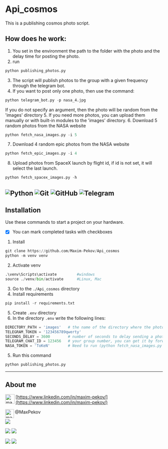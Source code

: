 # Api_cosmos

This is a publishing cosmos photo script.

## How does he work:

1. You set in the environment the path to the folder with the photo and the delay time for posting the photo.
2. run
```python
python publishing_photos.py
```
3. The script will publish photos to the group with a given frequency through the telegram bot.
4. If you want to post only one photo, then use the command: 
```python
python telegram_bot.py -p nasa_4.jpg
```
If you do not specify an argument, then the photo will be random from the 'images' directory
5. If you need more photos, you can upload them manually or with built-in modules to the 'images' directory.
6. Download 5 random photos from the NASA website
```python
python fetch_nasa_images.py -i 5
```

7. Download 4 random epic photos from the NASA website
```python
python fetch_epic_images.py -i 4
```

8. Upload photos from SpaceX launch by flight id, if id is not set, it will select the last launch.

```python
python fetch_spacex_images.py -h
```

![Python](https://img.shields.io/badge/python-3670A0?style=for-the-badge&logo=python&logoColor=ffdd54)
![Git](https://img.shields.io/badge/git-%23F05033.svg?style=for-the-badge&logo=git&logoColor=white)
![GitHub](https://img.shields.io/badge/github-%23121011.svg?style=for-the-badge&logo=github&logoColor=white)
![Telegram](https://img.shields.io/badge/Telegram-2CA5E0?style=for-the-badge&logo=telegram&logoColor=white)
---
## Installation
Use these commands to start a project on your hardware.
- [x] You can mark completed tasks with checkboxes 
1. Install
```python
git clone https://github.com/Maxim-Pekov/Api_cosmos
python -m venv venv
```
2. Activate venv    
```python
.\venv\Scripts\activate         #windows
source ./venv/bin/activate      #Linux, Mac  
```
3. Go to the `./Api_cosmos` directory
4. Install requirements
```python
pip install -r requirements.txt
```
5. Create `.env` directory
6. In the directory `.env` write the following lines:
```python
DIRECTORY_PATH = 'images'   # the name of the directory where the photos will be stored.
TELEGRAM_TOKEN = '123456789qwerty'
SECONDS_DELAY = 3600        # number of seconds to delay sending a photo to a telegram group.
TELEGRAM_CHAT_ID = 123456   # your group number, you can get it by forwarding a message from the group to Get My Id (bot)
NASA_TOKEN = 'ToKeN'        # Need to run (python fetch_nasa_images.py --images_count 5), you can get it in NASA Api 

```
5. Run this command
```python
python publishing_photos.py
```
---
## About me
[<img align="left" alt="maxim-pekov | LinkedIn" width="30px" src="https://img.icons8.com/color/48/000000/linkedin-circled--v3.png" />https://www.linkedin.com/in/maxim-pekov/](https://www.linkedin.com/in/maxim-pekov/)
</br>

<img align="left" alt="maxim-pekov" width="28px" src="https://upload.wikimedia.org/wikipedia/commons/5/5c/Telegram_Messenger.png" />@MaxPekov
</br>

[//]: # (Карточка профиля: )
![](https://github-profile-summary-cards.vercel.app/api/cards/profile-details?username=Maxim-Pekov&theme=solarized_dark)

[//]: # (Статистика языков в коммитах:)
[//]: # (Статистика языков в репозиториях:)
![](https://github-profile-summary-cards.vercel.app/api/cards/most-commit-language?username=Maxim-Pekov&theme=solarized_dark)
![](https://github-profile-summary-cards.vercel.app/api/cards/repos-per-language?username=Maxim-Pekov&theme=solarized_dark)



[//]: # (Статистика профиля:)
[//]: # (Данные по коммитам за сутки:)
![](https://github-profile-summary-cards.vercel.app/api/cards/stats?username=Maxim-Pekov&theme=solarized_dark)
![](https://github-profile-summary-cards.vercel.app/api/cards/productive-time?username=Maxim-Pekov&theme=solarized_dark)

[//]: # ([![trophy]&#40;https://github-profile-trophy.vercel.app/?username=Maxim-Pekov&#41;]&#40;https://github.com/ryo-ma/github-profile-trophy&#41;)

